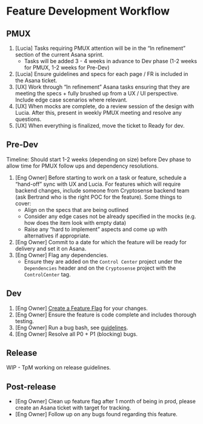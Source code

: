 
# Feature Development Workflow

## PMUX

1. [Lucia] Tasks requiring PMUX attention will be in the “In refinement” section of the current Asana sprint.
    - Tasks will be added 3 - 4 weeks in advance to Dev phase (1-2 weeks for PMUX, 1-2 weeks for Pre-Dev)
2. [Lucia] Ensure guidelines and specs for each page / FR is included in the Asana ticket.
3. [UX] Work through “In refinement” Asana tasks ensuring that they are meeting the specs + fully brushed up from a UX / UI perspective.
Include edge case scenarios where relevant.
4. [UX] When mocks are complete, do a review session of the design with Lucia. After this, present in weekly PMUX meeting and resolve any questions.
5. [UX] When everything is finalized, move the ticket to Ready for dev.

## Pre-Dev
Timeline: Should start 1-2 weeks (depending on size) before Dev phase to allow time for PMUX follow ups and dependency resolutions.

1. [Eng Owner] Before starting to work on a task or feature, schedule a “hand-off” sync with UX and Lucia. For features which will require backend changes, include someone from Cryptosense backend team (ask Bertrand who is the right POC for the feature). Some things to cover:
    - Align on the specs that are being outlined
    - Consider any edge cases not be already specified in the mocks (e.g. how does the item look with empty data)
    - Raise any “hard to implement” aspects and come up with alternatives if appropriate.
2. [Eng Owner] Commit to a date for which the feature will be ready for delivery and set it on Asana.
3. [Eng Owner] Flag any dependencies.
    - Ensure they are added on the `Control Center` project under the `Dependencies` header and on the `Cryptosense` project with the `ControlCenter` tag.

## Dev

1. [Eng Owner] [Create a Feature Flag](feature-flags.md) for your changes.
2. [Eng Owner] Ensure the feature is code complete and includes thorough testing.
3. [Eng Owner] Run a bug bash, see [guidelines](running-a-bug-bash.md).
4. [Eng Owner] Resolve all P0 + P1 (blocking) bugs.

## Release

WIP - TpM working on release guidelines.

## Post-release
- [Eng Owner] Clean up feature flag after 1 month of being in prod, please create an Asana ticket with target for tracking.
- [Eng Owner] Follow up on any bugs found regarding this feature.
